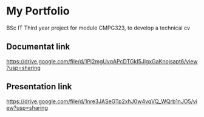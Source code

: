 # My Portfolio
BSc IT Third year project for module CMPG323, to develop a technical cv

## Documentat link
https://drive.google.com/file/d/1Pj2mgUvqAPcDTGkI5JlgxGaKnojsapt6/view?usp=sharing

## Presentation link
https://drive.google.com/file/d/1nre3JASeGTp2xhJ0w4vqVQ_WQrb1nJO5/view?usp=sharing
